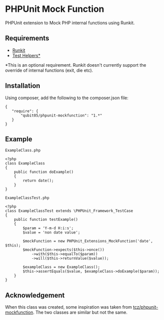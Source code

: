 PHPUnit Mock Function
=====================

PHPUnit extension to Mock PHP internal functions using Runkit.

Requirements
------------
- [Runkit](https://github.com/zenovich/runkit)
- [Test Helpers*](https://github.com/sebastianbergmann/php-test-helpers/blob/master/test_helpers.c)

*This is an optional requirement. Runkit doesn't currently support the override of internal functions (exit, die etc). 



Installation
------------

Using composer, add the following to the composer.json file:

    {
       "require": {
           "qubit05/phpunit-mockfunction": "1.*"
       }
    }


Example
-------

`ExampleClass.php`

    <?php
    class ExampleClass
    {
        public function doExample()
        {
            return date();
        }
    }

`ExampleClassTest.php`

    <?php
    class ExampleClassTest extends \PHPUnit_Framework_TestCase
    {
        public function testExample()
        {
            $param = 'Y-m-d H:i:s';
            $value = 'non date value';
        
            $mockFunction = new PHPUnit_Extensions_MockFunction('date', $this);
            $mockFunction->expects($this->once())
                ->with($this->equalTo($param))
                ->will($this->returnValue($value));
            
            $exampleClass = new ExampleClass();
            $this->assertEquals($value, $exampleClass->doExample($param));
        }
    }
    
Acknowledgement
---------------
When this class was created, some inspiration was taken from [tcz/phpunit-mockfunction](https://github.com/tcz/phpunit-mockfunction/blob/master/PHPUnit/Extensions/MockFunction.php). The two classes are similar but not the same.